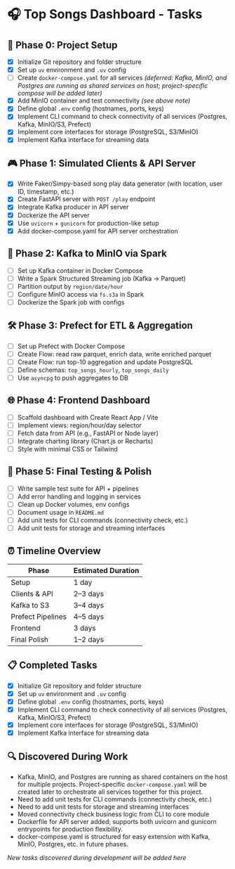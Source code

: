 # 🎧 Top Songs Dashboard - Tasks

## 🚦 Phase 0: Project Setup
- [x] Initialize Git repository and folder structure
- [x] Set up `uv` environment and `.uv` config
- [ ] Create `docker-compose.yaml` for all services *(deferred: Kafka, MinIO, and Postgres are running as shared services on host; project-specific compose will be added later)*
- [x] Add MinIO container and test connectivity *(see above note)*
- [x] Define global `.env` config (hostnames, ports, keys)
- [x] Implement CLI command to check connectivity of all services (Postgres, Kafka, MinIO/S3, Prefect)
- [x] Implement core interfaces for storage (PostgreSQL, S3/MinIO)
- [x] Implement Kafka interface for streaming data

## 🎮 Phase 1: Simulated Clients & API Server
- [x] Write Faker/Simpy-based song play data generator (with location, user ID, timestamp, etc.)
- [x] Create FastAPI server with `POST /play` endpoint
- [x] Integrate Kafka producer in API server
- [x] Dockerize the API server
- [x] Use `uvicorn` + `gunicorn` for production-like setup
- [x] Add docker-compose.yaml for API server orchestration

## 🔄 Phase 2: Kafka to MinIO via Spark
- [ ] Set up Kafka container in Docker Compose
- [ ] Write a Spark Structured Streaming job (Kafka → Parquet)
- [ ] Partition output by `region/date/hour`
- [ ] Configure MinIO access via `fs.s3a` in Spark
- [ ] Dockerize the Spark job with configs

## 🛠️ Phase 3: Prefect for ETL & Aggregation
- [ ] Set up Prefect with Docker Compose
- [ ] Create Flow: read raw parquet, enrich data, write enriched parquet
- [ ] Create Flow: run top-10 aggregation and update PostgreSQL
- [ ] Define schemas: `top_songs_hourly`, `top_songs_daily`
- [ ] Use `asyncpg` to push aggregates to DB

## 🌐 Phase 4: Frontend Dashboard
- [ ] Scaffold dashboard with Create React App / Vite
- [ ] Implement views: region/hour/day selector
- [ ] Fetch data from API (e.g., FastAPI or Node layer)
- [ ] Integrate charting library (Chart.js or Recharts)
- [ ] Style with minimal CSS or Tailwind

## 🧪 Phase 5: Final Testing & Polish
- [ ] Write sample test suite for API + pipelines
- [ ] Add error handling and logging in services
- [ ] Clean up Docker volumes, env configs
- [ ] Document usage in `README.md`
- [ ] Add unit tests for CLI commands (connectivity check, etc.)
- [ ] Add unit tests for storage and streaming interfaces

## ⏰ Timeline Overview
| Phase            | Estimated Duration |
|------------------|--------------------|
| Setup            | 1 day              |
| Clients & API    | 2–3 days           |
| Kafka to S3      | 3–4 days           |
| Prefect Pipelines| 4–5 days           |
| Frontend         | 3 days             |
| Final Polish     | 1–2 days           |

## 📋 Completed Tasks
- [x] Initialize Git repository and folder structure
- [x] Set up `uv` environment and `.uv` config
- [x] Define global `.env` config (hostnames, ports, keys)
- [x] Implement CLI command to check connectivity of all services (Postgres, Kafka, MinIO/S3, Prefect)
- [x] Implement core interfaces for storage (PostgreSQL, S3/MinIO)
- [x] Implement Kafka interface for streaming data

## 🔍 Discovered During Work
- Kafka, MinIO, and Postgres are running as shared containers on the host for multiple projects. Project-specific `docker-compose.yaml` will be created later to orchestrate all services together for this project.
- Need to add unit tests for CLI commands (connectivity check, etc.)
- Need to add unit tests for storage and streaming interfaces
- Moved connectivity check business logic from CLI to core module
- Dockerfile for API server added; supports both uvicorn and gunicorn entrypoints for production flexibility.
- docker-compose.yaml is structured for easy extension with Kafka, MinIO, Postgres, etc. in future phases.

*New tasks discovered during development will be added here* 